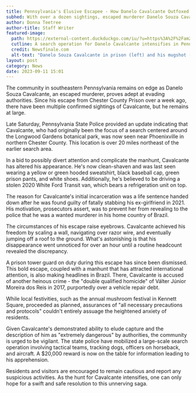 ```yaml
---
title: Pennsylvania's Elusive Escapee - How Danelo Cavalcante Outfoxed Authorities
subhed: With over a dozen sightings, escaped murderer Danelo Souza Cavalcante continues to evade capture.
author: Donna Teetree
author-title: Staff Writer
featured-image: 
  path: https://external-content.duckduckgo.com/iu/?u=https%3A%2F%2Fam24.mediaite.com%2Flc%2Fcnt%2Fuploads%2F2023%2F09%2FDanelo-Souza-Cavalcante.png&f=1&nofb=1&ipt=baf7df8bf674e04452670a669b374607dd88292d6d51cd27b7f1ea578a2fdbbd&ipo=images
  cutline: A search operation for Danelo Cavalcante intensifies in Pennsylvania.
  credit: Newsfinale.com
  alt-text: "Danelo Souza Cavalcante in prison (left) and his mugshot (right)"
layout: post
category: News
date: 2023-09-11 15:01
---
```


The community in southeastern Pennsylvania remains on edge as Danelo Souza Cavalcante, an escaped murderer, proves adept at evading authorities. Since his escape from Chester County Prison over a week ago, there have been multiple confirmed sightings of Cavalcante, but he remains at large.

Late Saturday, Pennsylvania State Police provided an update indicating that Cavalcante, who had originally been the focus of a search centered around the Longwood Gardens botanical park, was now seen near Phoenixville in northern Chester County. This location is over 20 miles northeast of the earlier search area.

In a bid to possibly divert attention and complicate the manhunt, Cavalcante has altered his appearance. He's now clean-shaven and was last seen wearing a yellow or green hooded sweatshirt, black baseball cap, green prison pants, and white shoes. Additionally, he's believed to be driving a stolen 2020 White Ford Transit van, which bears a refrigeration unit on top.

The reason for Cavalcante's initial incarceration was a life sentence handed down after he was found guilty of fatally stabbing his ex-girlfriend in 2021. His motivation, prosecutors assert, was to prevent her from revealing to the police that he was a wanted murderer in his home country of Brazil.

The circumstances of his escape raise eyebrows. Cavalcante achieved his freedom by scaling a wall, navigating over razor wire, and eventually jumping off a roof to the ground. What's astonishing is that his disappearance went unnoticed for over an hour until a routine headcount revealed the discrepancy.

A prison tower guard on duty during this escape has since been dismissed. This bold escape, coupled with a manhunt that has attracted international attention, is also making headlines in Brazil. There, Cavalcante is accused of another heinous crime - the "double qualified homicide" of Válter Júnior Moreira dos Reis in 2017, purportedly over a vehicle repair debt.

While local festivities, such as the annual mushroom festival in Kennett Square, proceeded as planned, assurances of "all necessary precautions and protocols" couldn't entirely assuage the heightened anxiety of residents.

Given Cavalcante's demonstrated ability to elude capture and the description of him as "extremely dangerous" by authorities, the community is urged to be vigilant. The state police have mobilized a large-scale search operation involving tactical teams, tracking dogs, officers on horseback, and aircraft. A $20,000 reward is now on the table for information leading to his apprehension.

Residents and visitors are encouraged to remain cautious and report any suspicious activities. As the hunt for Cavalcante intensifies, one can only hope for a swift and safe resolution to this unnerving saga.

